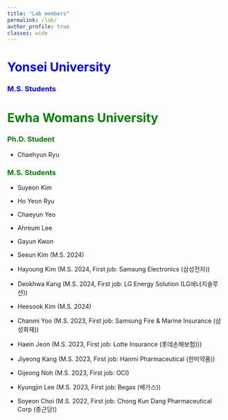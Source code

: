 ```yaml
---
title: "Lab members"
permalink: /lab/
author_profile: true
classes: wide
---
```


# <span style="color:blue"> Yonsei University

### <span style="color:blue"> M.S. Students

# <span style="color:green"> Ewha Womans University
### <span style="color:green"> Ph.D. Student

- Chaehyun Ryu

### <span style="color:green"> M.S. Students

- Suyeon Kim

- Ho Yeon Ryu

- Chaeyun Yeo

- Ahreum Lee 

- Gayun Kwon 

- Seeun Kim (M.S. 2024)

- Hayoung Kim (M.S. 2024, First job: Samsung Electronics (삼성전자))

- Deokhwa Kang (M.S. 2024, First job: LG Energy Solution (LG에너지솔루션))

- Heesook Kim (M.S. 2024)

- Chanmi Yoo (M.S. 2023, First job: Samsung Fire & Marine Insurance (삼성화재))

- Haein Jeon (M.S. 2023, First job: Lotte Insurance (롯데손해보험)))

- Jiyeong Kang (M.S. 2023, First job: Hanmi Pharmaceutical (한미약품))

- Gijeong Noh (M.S. 2023, First job: OCI)

- Kyungjin Lee (M.S. 2023, First job: Begas (베가스))

- Soyeon Choi (M.S. 2022, First job: Chong Kun Dang Pharmaceutical Corp (종근당))
